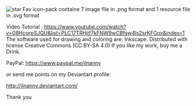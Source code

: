 
<img src="https://github.com/ilnanny/svg-personal-resource/blob/master/Packages-png%2Bsvg/Fav-Icons%2BResource/Present.png" alt="star">
Fav icon-pack containe 7 image file in .png format
and 1 resource file in .svg format

Video Tutorial : https://www.youtube.com/watch?v=08HcorpSJQU&list=PLC17TRHjjf7kFNW9wCBfsw4ls2srKFGox&index=1
The software used for drawing and coloring are: Inkscape.
Distributed with license Creative Commons (CC BY-SA 4.0)
If you like my work, buy me a Drink. 

PayPal:
https://www.paypal.me/ilnanny

or send me points on my Deviantart profile:

http://ilnanny.deviantart.com/

Thank you
